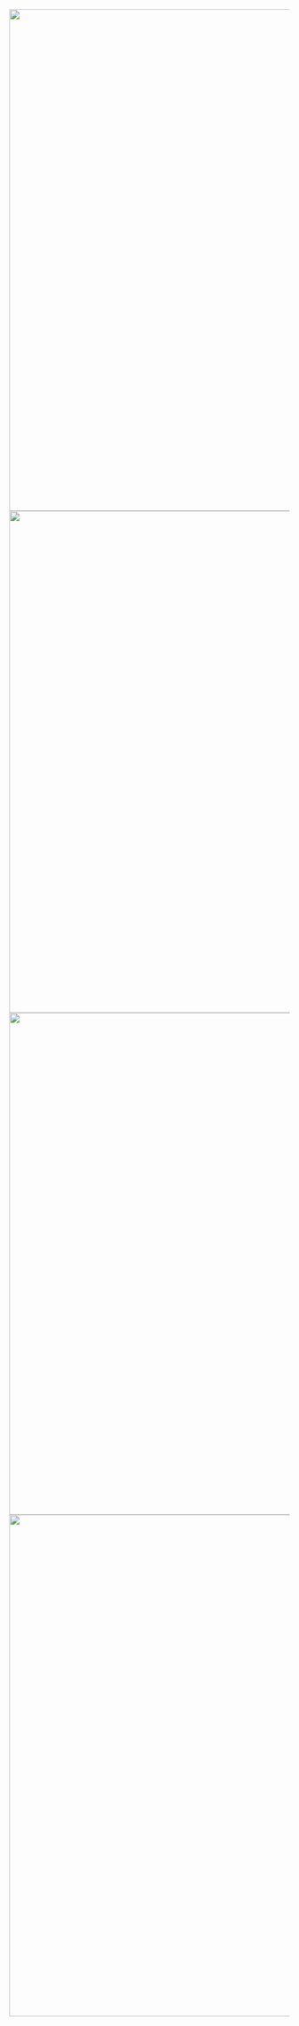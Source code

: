 <img src="https://user-images.githubusercontent.com/65696284/115878743-843cb300-a40e-11eb-9c73-cb7fde94657f.png" width="900">
<img src="https://user-images.githubusercontent.com/65696284/115879170-fca37400-a40e-11eb-9df2-919008f7c61a.png" width="900">
<img src="https://user-images.githubusercontent.com/65696284/115879377-35434d80-a40f-11eb-9599-0915b44d492b.png" width="900">
<img src="https://user-images.githubusercontent.com/65696284/115879531-602da180-a40f-11eb-9ec0-eecbdd5df15b.png" width="900">
